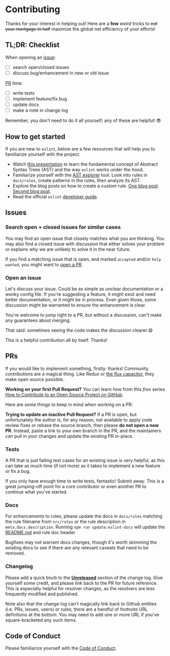 # Contributing

Thanks for your interest in helping out! Here are a **few** _weird_ tricks to ~~cut your mortgage in half~~ maximize the global net efficiency of your efforts!

## TL;DR: Checklist

When opening an [issue](#issues):

 - [ ] search open/closed issues
 - [ ] discuss bug/enhancement in new or old issue

[PR](#prs) time:

 - [ ] write tests
 - [ ] implement feature/fix bug
 - [ ] update docs
 - [ ] make a note in change log

Remember, you don't need to do it all yourself; any of these are helpful! 😎

## How to get started

If you are new to `eslint`, below are a few resources that will help you to familiarize yourself with the project.

 - Watch [this presentation](https://www.youtube.com/watch?v=2W9tUnALrLg) to learn the fundamental concept of Abstract Syntax Trees (AST) and the way `eslint` works under the hood.
 - Familiarize yourself with the [AST explorer](https://astexplorer.net/) tool. Look into rules in `docs/rules`, create patterns in the rules, then analyze its AST.
 - Explore the blog posts on how to create a custom rule. [One blog post](https://blog.yonatan.dev/writing-a-custom-eslint-rule-to-spot-undeclared-props/). [Second blog post](https://betterprogramming.pub/creating-custom-eslint-rules-cdc579694608).
 - Read the official `eslint` [developer guide](https://eslint.org/docs/latest/developer-guide/architecture/).

## Issues

### Search open + closed issues for similar cases

  You may find an open issue that closely matches what you are thinking. You may also find a closed issue with discussion that either solves your problem or explains why we are unlikely to solve it in the near future.

  If you find a matching issue that is open, and marked `accepted` and/or `help wanted`, you might want to [open a PR](#prs).

### Open an issue

  Let's discuss your issue. Could be as simple as unclear documentation or a wonky config file.
  If you're suggesting a feature, it might exist and need better documentation, or it might be in process. Even given those, some discussion might be warranted to ensure the enhancement is clear.

  You're welcome to jump right to a PR, but without a discussion, can't make any guarantees about merging.

  That said: sometimes seeing the code makes the discussion clearer.😄

This is a helpful contribution all by itself. Thanks!

## PRs

If you would like to implement something, firstly: thanks! Community contributions are a magical thing. Like Redux or [the flux capacitor](https://youtu.be/SR5BfQ4rEqQ?t=2m25s), they make open source possible.

**Working on your first Pull Request?**
You can learn how from this _free_ series [How to Contribute to an Open Source Project on GitHub](https://egghead.io/series/how-to-contribute-to-an-open-source-project-on-github).

Here are some things to keep in mind when working on a PR:

**Trying to update an inactive Pull Request?**
If a PR is open, but unfortunately the author is, for any reason, not available to apply code review fixes or rebase the source branch, then please **do not open a new PR**.
Instead, paste a link to your own branch in the PR, and the maintainers can pull in your changes and update the existing PR in-place.

### Tests

A PR that is just failing test cases for an existing issue is very helpful, as this can take as much time (if not more) as it takes to implement a new feature or fix a bug.

If you only have enough time to write tests, fantastic! Submit away. This is a great jumping-off point for a core contributor or even another PR to continue what you've started.

### Docs

For enhancements to rules, please update the docs in `docs/rules` matching the rule filename from `src/rules` or the rule description in `meta.docs.description`. Running `npm run update:eslint-docs` will update the [README.md] and rule doc header.

Bugfixes may not warrant docs changes, though it's worth skimming the existing docs to see if there are any relevant caveats that need to be removed.

### Changelog

Please add a quick blurb to the [**Unreleased**](./CHANGELOG.md#unreleased) section of the change log. Give yourself some credit, and please link back to the PR for future reference. This is especially helpful for resolver changes, as the resolvers are less frequently modified and published.

Note also that the change log can't magically link back to Github entities (i.e. PRs, issues, users) or rules; there are a handful of footnote URL definitions at the bottom. You may need to add one or more URL if you've square-bracketed any such items.

## Code of Conduct

Please familiarize yourself with the [Code of Conduct](https://github.com/import-js/.github/blob/main/CODE_OF_CONDUCT.md).

[README.md]: ./README.md
